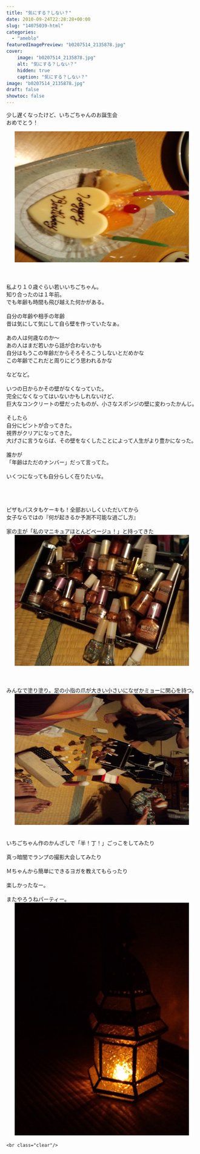 ```yaml
---
title: "気にする？しない？"
date: 2010-09-24T22:28:28+00:00
slug: "14075039-html"
categories:
  - "ameblo"
featuredImagePreview: "b0207514_2135878.jpg"
cover:
    image: "b0207514_2135878.jpg"
    alt: "気にする？しない？"
    hidden: true
    caption: "気にする？しない？"
image: "b0207514_2135878.jpg"
draft: false
showtoc: false
---
```

少し遅くなったけど、いちごちゃんのお誕生会<br/>
おめでとう！<br/>
<center><a href="b0207514_2135878.jpg" rel="nofollow"><img src="b0207514_2135878.jpg" alt="気にする？しない？_b0207514_2135878.jpg" class="IMAGE_MID" height="345" width="460"/></a></center><br/>
<br/>
<br/>
私より１０歳ぐらい若いいちごちゃん。<br/>
知り合ったのは１年前。<br/>
でも年齢も時間も飛び越えた何かがある。<br/>
<br/>
自分の年齢や相手の年齢<br/>
昔は気にして気にして自ら壁を作っていたなぁ。<br/>
<br/>
あの人は何歳なのか～<br/>
あの人はまだ若いから話が合わないかも<br/>
自分はもうこの年齢だからそろそろこうしないとだめかな<br/>
この年齢でこれだと周りにどう思われるかな<br/>
<br/>
などなど。<br/>
<br/>
いつの日からかその壁がなくなっていた。<br/>
完全になくなってはいないかもしれないけど、<br/>
巨大なコンクリートの壁だったものが、小さなスポンジの壁に変わったかんじ。<br/>
<br/>
そしたら<br/>
自分にピントが合ってきた。<br/>
視界がクリアになってきた。<br/>
大げさに言うならば、その壁をなくしたことによって人生がより豊かになった。<br/>
<br/>
誰かが<br/>
「年齢はただのナンバー」だって言ってた。<br/>
<br/>
いくつになっても自分らしく在りたいな。<br/>
<br/>
<br/>
<br/>
<br/>
ピザもパスタもケーキも！全部おいしくいただいてから<br/>
女子ならではの『何が起きるか予測不可能な過ごし方』<br/>
<br/>
家の主が「私のマニキュアほとんどベージュ！」と持ってきた<br/>
<center><a href="b0207514_2201012.jpg" rel="nofollow"><img src="b0207514_2201012.jpg" alt="気にする？しない？_b0207514_2201012.jpg" class="IMAGE_MID" height="345" width="460"/></a></center><br/>
<br/>
<br/>
みんなで塗り塗り。足の小指の爪が大きい小さいになぜかミョーに関心を持つ。<br/>
<center><a href="b0207514_227296.jpg" rel="nofollow"><img src="b0207514_227296.jpg" alt="気にする？しない？_b0207514_227296.jpg" class="IMAGE_MID" height="345" width="460"/></a></center><br/>
<br/>
いちごちゃん作のかんざしで「半！丁！」ごっこをしてみたり<br/>
<br/>
真っ暗闇でランプの撮影大会してみたり<br/>
<br/>
Ｍちゃんから簡単にできるヨガを教えてもらったり<br/>
<br/>
楽しかったなー。<br/>
<br/>
またやろうねパーティー。<br/>
<center><a href="b0207514_22221582.jpg" rel="nofollow"><img src="b0207514_22221582.jpg" alt="気にする？しない？_b0207514_22221582.jpg" class="IMAGE_MID" height="613" width="460"/></a></center>

    <br class="clear"/>